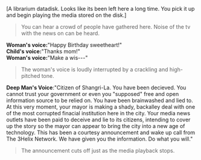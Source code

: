 [A librarium datadisk. Looks like its been left here a long time. You pick it up and begin playing the media stored on the disk.]  
  
>You can hear a crowd of people have gathered here. Noise of the tv with the news on can be heard.  
  
**Woman's voice:**"Happy Birthday sweetheart!"  
**Child's voice:**"Thanks mom!"  
**Woman's voice:**"Make a wis---"  
  
>The woman's voice is loudly interrupted by a crackling and high-pitched tone.  
  
**Deep Man's Voice**:"Citizen of Shangri-La. You have been decieved. You cannot trust your government or even you "supposed" free and open information source to be relied on. You have been brainwashed and lied to. At this very moment, your mayor is making a shady, backalley deal with one of the most corrupted finacial institution here in the city. Your media news outlets have been paid to deceive and lie to its citizens, intending to cover up the story so the mayor can appear to bring the city into a new age of technology. This has been a courtesy announcement and wake up call from The 3Helix Network. We have given you the information. Do what you will."  
  
>The announcement cuts off just as the media playback stops.  
